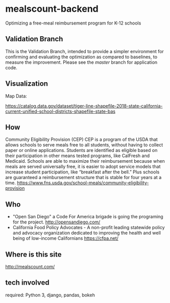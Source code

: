 # mealscount-backend
Optimizing a free-meal reimbursement program for K-12 schools

## Validation Branch
This is the Validation Branch, intended to provide a simpler environment for confirming and evaluating the optimization as compared to baselines, to measure the improvement. Please see the *master* branch for application code.

## Visualization

Map Data:

https://catalog.data.gov/dataset/tiger-line-shapefile-2018-state-california-current-unified-school-districts-shapefile-state-bas

## How
Community Eligibility Provision (CEP)
CEP is a program of the USDA that allows schools to serve meals free to all students, without having to collect paper or online applications. Students are identified as eligible based on their participation in other means tested programs, like CalFresh and Medicaid. Schools are able to maximize their reimbursement because when meals are served universally free, it is easier to adopt service models that increase student participation, like “breakfast after the bell.” Plus schools are guaranteed a reimbursement structure that is stable for four years at a time.
https://www.fns.usda.gov/school-meals/community-eligibility-provision

## Who
* "Open San Diego" a Code For America brigade is going the programing for the project.
http://opensandiego.com/
* California Food Policy Advocates - A non-profit leading statewide policy and advocacy organization dedicated to improving the health and well being of low-income Californians
https://cfpa.net/

## Where is this site
http://mealscount.com/


## tech involved
required: Python 3, django, pandas, bokeh


